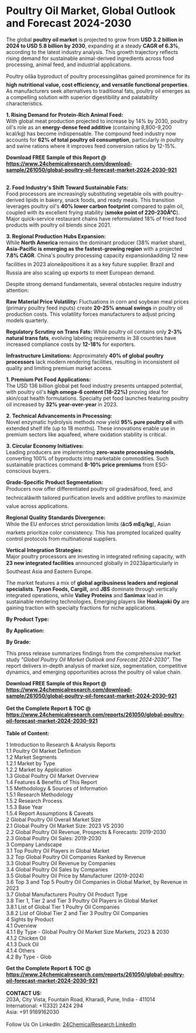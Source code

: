 <h1>Poultry Oil Market, Global Outlook and Forecast 2024-2030</h1><p>The global <strong>poultry oil market</strong> is projected to grow from <strong>USD 3.2 billion in 2024 to USD 5.8 billion by 2030</strong>, expanding at a steady <strong>CAGR of 6.3%</strong>, according to the latest industry analysis. This growth trajectory reflects rising demand for sustainable animal-derived ingredients across food processing, animal feed, and industrial applications.</p><p>Poultry oilâa byproduct of poultry processingâhas gained prominence for its <strong>high nutritional value, cost efficiency, and versatile functional properties</strong>. As manufacturers seek alternatives to traditional fats, poultry oil emerges as a compelling solution with superior digestibility and palatability characteristics.</p><p><strong>1. Rising Demand for Protein-Rich Animal Feed:</strong><br>
With global meat production projected to increase by 14% by 2030, poultry oil's role as an <strong>energy-dense feed additive</strong> (containing 8,800-9,200 kcal/kg) has become indispensable. The compound feed industry now accounts for <strong>62% of total poultry oil consumption</strong>, particularly in poultry and swine rations where it improves feed conversion ratios by 12-15%.</p><div><b>Download FREE Sample of this Report @ 
            <a href="https://www.24chemicalresearch.com/download-sample/261050/global-poultry-oil-forecast-market-2024-2030-921">
            https://www.24chemicalresearch.com/download-sample/261050/global-poultry-oil-forecast-market-2024-2030-921</a></b></div><br><p><strong>2. Food Industry's Shift Toward Sustainable Fats:</strong><br>
Food processors are increasingly substituting vegetable oils with poultry-derived lipids in bakery, snack foods, and ready meals. This transition leverages poultry oil's <strong>40% lower carbon footprint</strong> compared to palm oil, coupled with its excellent frying stability (<strong>smoke point of 220-230Â°C</strong>). Major quick-service restaurant chains have reformulated 18% of fried food products with poultry oil blends since 2021.</p><p><strong>3. Regional Production Hubs Expansion:</strong><br>
While <strong>North America</strong> remains the dominant producer (38% market share), <strong>Asia-Pacific is emerging as the fastest-growing region</strong> with a projected <strong>7.8% CAGR</strong>. China's poultry processing capacity expansionâadding 12 new facilities in 2023 aloneâpositions it as a key future supplier. Brazil and Russia are also scaling up exports to meet European demand.</p><p>Despite strong demand fundamentals, several obstacles require industry attention:</p><p><strong>Raw Material Price Volatility:</strong> Fluctuations in corn and soybean meal prices (primary poultry feed inputs) create <strong>20-25% annual swings</strong> in poultry oil production costs. This volatility forces manufacturers to adjust pricing models quarterly.</p><p><strong>Regulatory Scrutiny on Trans Fats:</strong> While poultry oil contains only <strong>2-3% natural trans fats</strong>, evolving labeling requirements in 38 countries have increased compliance costs by <strong>12-18%</strong> for exporters.</p><p><strong>Infrastructure Limitations:</strong> Approximately <strong>40% of global poultry processors</strong> lack modern rendering facilities, resulting in inconsistent oil quality and limiting premium market access.</p><p><strong>1. Premium Pet Food Applications:</strong><br>
The USD 136 billion global pet food industry presents untapped potential, with poultry oil's <strong>high omega-6 content (18-22%)</strong> proving ideal for skin/coat health formulations. Specialty pet food launches featuring poultry oil increased by <strong>32% year-over-year</strong> in 2023.</p><p><strong>2. Technical Advancements in Processing:</strong><br>
Novel enzymatic hydrolysis methods now yield <strong>95% pure poultry oil</strong> with extended shelf life (up to 18 months). These innovations enable use in premium sectors like aquafeed, where oxidation stability is critical.</p><p><strong>3. Circular Economy Initiatives:</strong><br>
Leading producers are implementing <strong>zero-waste processing models</strong>, converting 100% of byproducts into marketable commodities. Such sustainable practices command <strong>8-10% price premiums</strong> from ESG-conscious buyers.</p><p><strong>Grade-Specific Product Segmentation:</strong><br>
	Producers now offer differentiated poultry oil gradesâfood, feed, and technicalâwith tailored purification levels and additive profiles to maximize value across applications.</p><p><strong>Regional Quality Standards Divergence:</strong><br>
	While the EU enforces strict peroxidation limits (<strong>â¤5 mEq/kg</strong>), Asian markets prioritize color consistency. This has prompted localized quality control protocols from multinational suppliers.</p><p><strong>Vertical Integration Strategies:</strong><br>
	Major poultry processors are investing in integrated refining capacity, with <strong>23 new integrated facilities</strong> announced globally in 2023âparticularly in Southeast Asia and Eastern Europe.</p><p>The market features a mix of <strong>global agribusiness leaders and regional specialists</strong>. <strong>Tyson Foods, Cargill,</strong> and <strong>JBS</strong> dominate through vertically integrated operations, while <strong>Valley Proteins</strong> and <strong>Sanimax</strong> lead in sustainable rendering technologies. Emerging players like <strong>Honkajoki Oy</strong> are gaining traction with specialty fractions for niche applications.</p><p><strong>By Product Type:</strong></p><p><strong>By Application:</strong></p><p><strong>By Grade:</strong></p><p>This press release summarizes findings from the comprehensive market study <em>"Global Poultry Oil Market Outlook and Forecast 2024-2030"</em>. The report delivers in-depth analysis of market size, segmentation, competitive dynamics, and emerging opportunities across the poultry oil value chain.</p><div><b>Download FREE Sample of this Report @ 
            <a href="https://www.24chemicalresearch.com/download-sample/261050/global-poultry-oil-forecast-market-2024-2030-921">
            https://www.24chemicalresearch.com/download-sample/261050/global-poultry-oil-forecast-market-2024-2030-921</a></b></div><br><div><b>Get the Complete Report & TOC @ 
            <a href="https://www.24chemicalresearch.com/reports/261050/global-poultry-oil-forecast-market-2024-2030-921">
            https://www.24chemicalresearch.com/reports/261050/global-poultry-oil-forecast-market-2024-2030-921</a></b></div><br>
            <b>Table of Content:</b><p>1 Introduction to Research & Analysis Reports<br />
    1.1 Poultry Oil Market Definition<br />
    1.2 Market Segments<br />
        1.2.1 Market by Type<br />
        1.2.2 Market by Application<br />
    1.3 Global Poultry Oil Market Overview<br />
    1.4 Features & Benefits of This Report<br />
    1.5 Methodology & Sources of Information<br />
        1.5.1 Research Methodology<br />
        1.5.2 Research Process<br />
        1.5.3 Base Year<br />
        1.5.4 Report Assumptions & Caveats<br />
2 Global Poultry Oil Overall Market Size<br />
    2.1 Global Poultry Oil Market Size: 2023 VS 2030<br />
    2.2 Global Poultry Oil Revenue, Prospects & Forecasts: 2019-2030<br />
    2.3 Global Poultry Oil Sales: 2019-2030<br />
3 Company Landscape<br />
    3.1 Top Poultry Oil Players in Global Market<br />
    3.2 Top Global Poultry Oil Companies Ranked by Revenue<br />
    3.3 Global Poultry Oil Revenue by Companies<br />
    3.4 Global Poultry Oil Sales by Companies<br />
    3.5 Global Poultry Oil Price by Manufacturer (2019-2024)<br />
    3.6 Top 3 and Top 5 Poultry Oil Companies in Global Market, by Revenue in 2023<br />
    3.7 Global Manufacturers Poultry Oil Product Type<br />
    3.8 Tier 1, Tier 2 and Tier 3 Poultry Oil Players in Global Market<br />
        3.8.1 List of Global Tier 1 Poultry Oil Companies<br />
        3.8.2 List of Global Tier 2 and Tier 3 Poultry Oil Companies<br />
4 Sights by Product<br />
    4.1 Overview<br />
        4.1.1 By Type - Global Poultry Oil Market Size Markets, 2023 & 2030<br />
        4.1.2 Chicken Oil<br />
        4.1.3 Duck Oil<br />
        4.1.4 Others<br />
    4.2 By Type - Glob</p><div><b>Get the Complete Report & TOC @ 
            <a href="https://www.24chemicalresearch.com/reports/261050/global-poultry-oil-forecast-market-2024-2030-921">
            https://www.24chemicalresearch.com/reports/261050/global-poultry-oil-forecast-market-2024-2030-921</a></b></div><br><b>CONTACT US:</b><br>
            203A, City Vista, Fountain Road, Kharadi, Pune, India - 411014<br>
            International: +1(332) 2424 294<br>
            Asia: +91 9169162030 <br><br>
            Follow Us On LinkedIn: <a href="https://www.linkedin.com/company/24chemicalresearch/">24ChemicalResearch LinkedIn</a>
